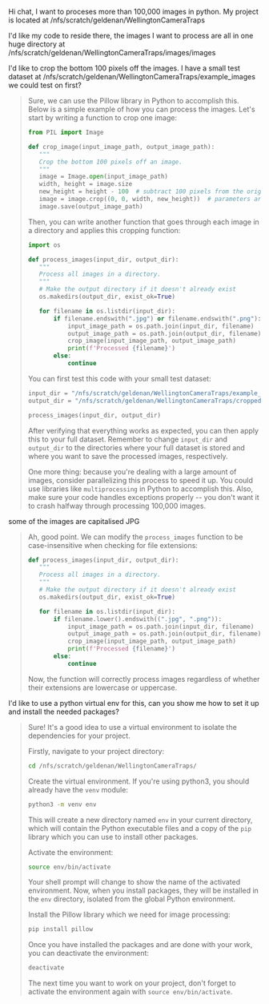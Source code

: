 Hi chat, I want to proceses more than 100,000 images in python.  My project is located at 
/nfs/scratch/geldenan/WellingtonCameraTraps

I'd like my code to reside there, the images I want to process are all in one huge directory at /nfs/scratch/geldenan/WellingtonCameraTraps/images/images

I'd like to crop the bottom 100 pixels off the images.  I have a small test dataset at /nfs/scratch/geldenan/WellingtonCameraTraps/example_images we could test on first?

>Sure, we can use the Pillow library in Python to accomplish this. Below is a simple example of how you can process the images. Let's start by writing a function to crop one image:
>
>```python
>from PIL import Image
>
>def crop_image(input_image_path, output_image_path):
>    """
>    Crop the bottom 100 pixels off an image.
>    """
>    image = Image.open(input_image_path)
>    width, height = image.size
>    new_height = height - 100  # subtract 100 pixels from the original height
>    image = image.crop((0, 0, width, new_height))  # parameters are left, upper, right, lower
>    image.save(output_image_path)
>```
>
>Then, you can write another function that goes through each image in a directory and applies this cropping function:
>
>```python
>import os
>
>def process_images(input_dir, output_dir):
>    """
>    Process all images in a directory.
>    """
>    # Make the output directory if it doesn't already exist
>    os.makedirs(output_dir, exist_ok=True)
>
>    for filename in os.listdir(input_dir):
>        if filename.endswith(".jpg") or filename.endswith(".png"): 
>            input_image_path = os.path.join(input_dir, filename)
>            output_image_path = os.path.join(output_dir, filename)
>            crop_image(input_image_path, output_image_path)
>            print(f'Processed {filename}')
>        else:
>            continue
>```
>
>You can first test this code with your small test dataset:
>
>```python
>input_dir = "/nfs/scratch/geldenan/WellingtonCameraTraps/example_images"
>output_dir = "/nfs/scratch/geldenan/WellingtonCameraTraps/cropped_images"
>
>process_images(input_dir, output_dir)
>```
>
>After verifying that everything works as expected, you can then apply this to your full dataset. Remember to change `input_dir` and `output_dir` to the directories where your full dataset is stored and where you want to save the processed images, respectively.
>
>One more thing: because you're dealing with a large amount of images, consider parallelizing this process to speed it up. You could use libraries like `multiprocessing` in Python to accomplish this. Also, make sure your code handles exceptions properly -- you don't want it to crash halfway through processing 100,000 images.

some of the images are capitalised JPG

>Ah, good point. We can modify the `process_images` function to be case-insensitive when checking for file extensions:
>
>```python
>def process_images(input_dir, output_dir):
>    """
>    Process all images in a directory.
>    """
>    # Make the output directory if it doesn't already exist
>    os.makedirs(output_dir, exist_ok=True)
>
>    for filename in os.listdir(input_dir):
>        if filename.lower().endswith((".jpg", ".png")): 
>            input_image_path = os.path.join(input_dir, filename)
>            output_image_path = os.path.join(output_dir, filename)
>            crop_image(input_image_path, output_image_path)
>            print(f'Processed {filename}')
>        else:
>            continue
>```
>
>Now, the function will correctly process images regardless of whether their extensions are lowercase or uppercase.

I'd like to use a python virtual env for this, can you show me how to set it up and install the needed packages?

>Sure! It's a good idea to use a virtual environment to isolate the dependencies for your project.
>
>Firstly, navigate to your project directory:
>
>```bash
>cd /nfs/scratch/geldenan/WellingtonCameraTraps/
>```
>
>Create the virtual environment. If you're using python3, you should already have the `venv` module:
>
>```bash
>python3 -m venv env
>```
>
>This will create a new directory named `env` in your current directory, which will contain the Python executable files and a copy of the `pip` library which you can use to install other packages.
>
>Activate the environment:
>
>```bash
>source env/bin/activate
>```
>
>Your shell prompt will change to show the name of the activated environment. Now, when you install packages, they will be installed in the `env` directory, isolated from the global Python environment.
>
>Install the Pillow library which we need for image processing:
>
>```bash
>pip install pillow
>```
>
>Once you have installed the packages and are done with your work, you can deactivate the environment:
>
>```bash
>deactivate
>```
>
>The next time you want to work on your project, don't forget to activate the environment again with `source env/bin/activate`.